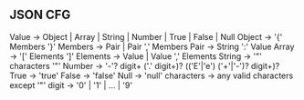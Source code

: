 ## JSON CFG

Value    -> Object | Array | String | Number | True | False | Null
Object   -> '{' Members '}'
Members  -> Pair | Pair ',' Members
Pair     -> String ':' Value
Array    -> '[' Elements ']'
Elements -> Value | Value ',' Elements
String   -> '"' characters '"'
Number   -> '-'? digit+ ('.' digit+)? (('E'|'e') ('+'|'-')? digit+)?
True     -> 'true'
False    -> 'false'
Null     -> 'null'
characters -> any valid characters except '"'
digit    -> '0' | '1' | ... | '9'

